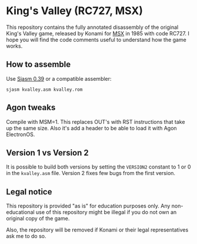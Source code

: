 # King's Valley (RC727, MSX)

This repository contains the fully annotated disassembly of the original King's Valley game, released by Konami for [MSX](https://en.wikipedia.org/wiki/MSX) in 1985 with code RC727. I hope you will find the code comments useful to understand how the game works.


## How to assemble

Use [Sjasm 0.39](https://github.com/Konamiman/Sjasm) or a compatible assembler:

    sjasm kvalley.asm kvalley.rom

## Agon tweaks

Compile with MSM=1. This replaces OUT's with RST instructions that take up the same size. Also it's add a header to be able to load it with Agon ElectronOS.

## Version 1 vs Version 2

It is possible to build both versions by setting the `VERSION2` constant to 1 or 0 in the `kvalley.asm` file.
Version 2 fixes few bugs from the first version.



## Legal notice

This repository is provided "as is" for education purposes only. Any non-educational use of this repository might be illegal if you do not own an original copy of the game.

Also, the repository will be removed if Konami or their legal representatives ask me to do so.
